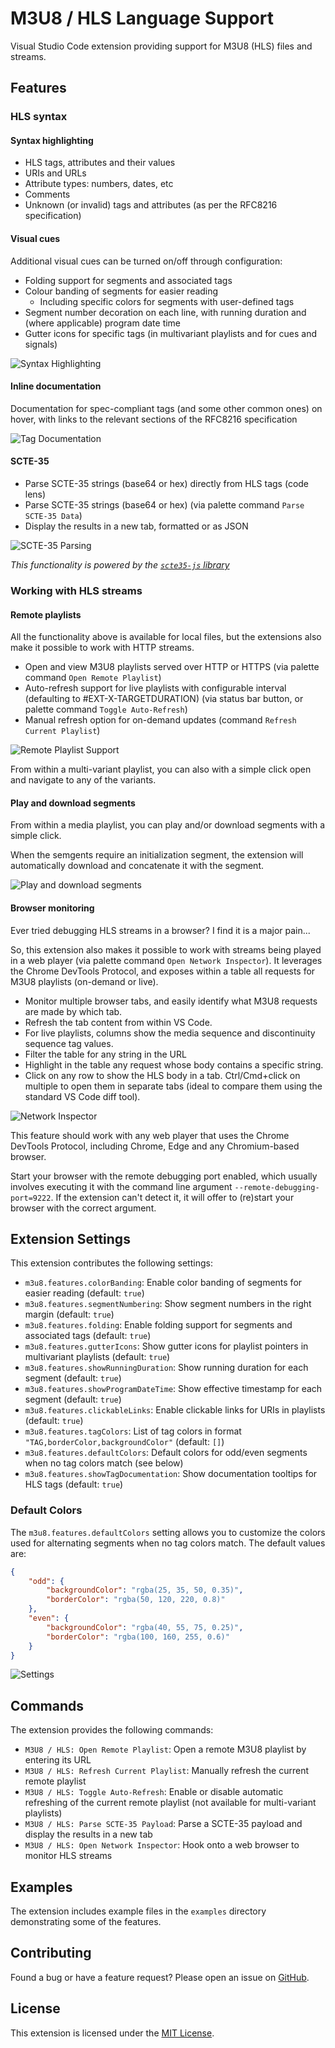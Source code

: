 # M3U8 / HLS Language Support

Visual Studio Code extension providing support for M3U8 (HLS) files and streams.

## Features

### HLS syntax

#### Syntax highlighting
- HLS tags, attributes and their values
- URIs and URLs
- Attribute types: numbers, dates, etc
- Comments
- Unknown (or invalid) tags and attributes (as per the RFC8216 specification)

#### Visual cues
Additional visual cues can be turned on/off through configuration:

- Folding support for segments and associated tags
- Colour banding of segments for easier reading
  - Including specific colors for segments with user-defined tags
- Segment number decoration on each line, with running duration and (where applicable) program date time
- Gutter icons for specific tags (in multivariant playlists and for cues and signals)

![Syntax Highlighting](https://raw.githubusercontent.com/wabiloo/vscode-m3u8-language/main/images/syntax-highlighting.png)


#### Inline documentation

Documentation for spec-compliant tags (and some other common ones) on hover, with links to the relevant sections of the RFC8216 specification 

![Tag Documentation](https://raw.githubusercontent.com/wabiloo/vscode-m3u8-language/main/images/tag-documentation.png)

#### SCTE-35

- Parse SCTE-35 strings (base64 or hex) directly from HLS tags (code lens)
- Parse SCTE-35 strings (base64 or hex) (via palette command `Parse SCTE-35 Data`)
- Display the results in a new tab, formatted or as JSON  

![SCTE-35 Parsing](https://raw.githubusercontent.com/wabiloo/vscode-m3u8-language/main/images/scte35.png)

_This functionality is powered by the [`scte35-js` library](https://github.com/Comcast/scte35-js)_


### Working with HLS streams

#### Remote playlists

All the functionality above is available for local files, but the extensions also make it possible to work with HTTP streams.

- Open and view M3U8 playlists served over HTTP or HTTPS (via palette command `Open Remote Playlist`)
- Auto-refresh support for live playlists with configurable interval (defaulting to #EXT-X-TARGETDURATION) (via status bar button, or palette command `Toggle Auto-Refresh`)
- Manual refresh option for on-demand updates (command `Refresh Current Playlist`)

![Remote Playlist Support](https://raw.githubusercontent.com/wabiloo/vscode-m3u8-language/main/images/remote.gif)

From within a multi-variant playlist, you can also with a simple click open and navigate to any of the variants.

#### Play and download segments

From within a media playlist, you can play and/or download segments with a simple click.

When the semgents require an initialization segment, the extension will automatically download and concatenate it with the segment.

![Play and download segments](https://raw.githubusercontent.com/wabiloo/vscode-m3u8-language/main/images/segment-play.png)

#### Browser monitoring

Ever tried debugging HLS streams in a browser?  I find it is a major pain...

So, this extension also makes it possible to work with streams being played in a web player (via palette command `Open Network Inspector`).
It leverages the Chrome DevTools Protocol, and exposes within a table all requests for M3U8 playlists (on-demand or live).

- Monitor multiple browser tabs, and easily identify what M3U8 requests are made by which tab.
- Refresh the tab content from within VS Code.
- For live playlists, columns show the media sequence and discontinuity sequence tag values.
- Filter the table for any string in the URL
- Highlight in the table any request whose body contains a specific string.
- Click on any row to show the HLS body in a tab. Ctrl/Cmd+click on multiple to open them in separate tabs (ideal to compare them using the standard VS Code diff tool).

![Network Inspector](https://raw.githubusercontent.com/wabiloo/vscode-m3u8-language/main/images/network-inspector.gif)

This feature should work with any web player that uses the Chrome DevTools Protocol, including Chrome, Edge and any Chromium-based browser.

Start your browser with the remote debugging port enabled, which usually involves executing it with the command line argument `--remote-debugging-port=9222`.
If the extension can't detect it, it will offer to (re)start your browser with the correct argument.


## Extension Settings

This extension contributes the following settings:

* `m3u8.features.colorBanding`: Enable color banding of segments for easier reading (default: `true`)
* `m3u8.features.segmentNumbering`: Show segment numbers in the right margin (default: `true`)
* `m3u8.features.folding`: Enable folding support for segments and associated tags (default: `true`)
* `m3u8.features.gutterIcons`: Show gutter icons for playlist pointers in multivariant playlists (default: `true`)
* `m3u8.features.showRunningDuration`: Show running duration for each segment (default: `true`)
* `m3u8.features.showProgramDateTime`: Show effective timestamp for each segment (default: `true`)
* `m3u8.features.clickableLinks`: Enable clickable links for URIs in playlists (default: `true`)
* `m3u8.features.tagColors`: List of tag colors in format `"TAG,borderColor,backgroundColor"` (default: `[]`)
* `m3u8.features.defaultColors`: Default colors for odd/even segments when no tag colors match (see below)
* `m3u8.features.showTagDocumentation`: Show documentation tooltips for HLS tags (default: `true`)

### Default Colors

The `m3u8.features.defaultColors` setting allows you to customize the colors used for alternating segments when no tag colors match. The default values are:

```json
{
    "odd": {
        "backgroundColor": "rgba(25, 35, 50, 0.35)",
        "borderColor": "rgba(50, 120, 220, 0.8)"
    },
    "even": {
        "backgroundColor": "rgba(40, 55, 75, 0.25)",
        "borderColor": "rgba(100, 160, 255, 0.6)"
    }
}
```

![Settings](https://raw.githubusercontent.com/wabiloo/vscode-m3u8-language/main/images/settings.png)

## Commands

The extension provides the following commands:

* `M3U8 / HLS: Open Remote Playlist`: Open a remote M3U8 playlist by entering its URL
* `M3U8 / HLS: Refresh Current Playlist`: Manually refresh the current remote playlist
* `M3U8 / HLS: Toggle Auto-Refresh`: Enable or disable automatic refreshing of the current remote playlist (not available for multi-variant playlists)
* `M3U8 / HLS: Parse SCTE-35 Payload`: Parse a SCTE-35 payload and display the results in a new tab
* `M3U8 / HLS: Open Network Inspector`: Hook onto a web browser to monitor HLS streams

## Examples

The extension includes example files in the `examples` directory demonstrating some of the features.

## Contributing

Found a bug or have a feature request? Please open an issue on [GitHub](https://github.com/wabiloo/vscode-m3u8-language).

## License

This extension is licensed under the [MIT License](LICENSE).
